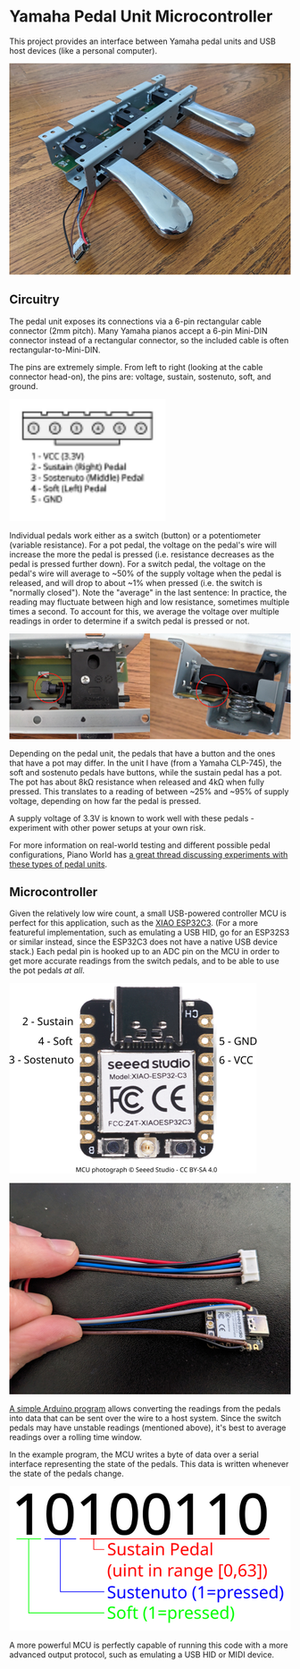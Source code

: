 # Yamaha Pedal Unit Microcontroller

This project provides an interface between Yamaha pedal units and USB host devices (like a personal computer).

![A pedal unit with the microcontroller](assembly.jpg)

## Circuitry

The pedal unit exposes its connections via a 6-pin rectangular cable connector (2mm pitch).
Many Yamaha pianos accept a 6-pin Mini-DIN connector instead of a rectangular connector, so the included cable is often rectangular-to-Mini-DIN.

The pins are extremely simple.
From left to right (looking at the cable connector head-on), the pins are: voltage, sustain, sostenuto, soft, and ground.

<img src="pinout.svg" style="min-width:20em;" alt="The pinout for a rectangular connector cable meant for use with the pedal unit">

Individual pedals work either as a switch (button) or a potentiometer (variable resistance).
For a pot pedal, the voltage on the pedal's wire will increase the more the pedal is pressed (i.e. resistance decreases as the pedal is pressed further down).
For a switch pedal, the voltage on the pedal's wire will average to ~50% of the supply voltage when the pedal is released, and will drop to about ~1% when pressed (i.e. the switch is "normally closed").
Note the "average" in the last sentence: In practice, the reading may fluctuate between high and low resistance, sometimes multiple times a second.
To account for this, we average the voltage over multiple readings in order to determine if a switch pedal is pressed or not.

![The two types of pedals - switch and potentiometer](pedal_types.jpg)

Depending on the pedal unit, the pedals that have a button and the ones that have a pot may differ.
In the unit I have (from a Yamaha CLP-745), the soft and sostenuto pedals have buttons, while the sustain pedal has a pot.
The pot has about 8kΩ resistance when released and 4kΩ when fully pressed.
This translates to a reading of between ~25% and ~95% of supply voltage, depending on how far the pedal is pressed.

A supply voltage of 3.3V is known to work well with these pedals - experiment with other power setups at your own risk.

For more information on real-world testing and different possible pedal configurations, Piano World has [a great thread discussing experiments with these types of pedal units](https://forum.pianoworld.com/ubbthreads.php/topics/3216656/).

## Microcontroller

Given the relatively low wire count, a small USB-powered controller MCU is perfect for this application, such as the [XIAO ESP32C3](https://wiki.seeedstudio.com/XIAO_ESP32C3_Getting_Started/).
(For a more featureful implementation, such as emulating a USB HID, go for an ESP32S3 or similar instead, since the ESP32C3 does not have a native USB device stack.)
Each pedal pin is hooked up to an ADC pin on the MCU in order to get more accurate readings from the switch pedals, and to be able to use the pot pedals _at all_.

![The pinout on the microcontroller](mcu_pins.png)

![Example wiring](wiring.jpg)


[A simple Arduino program](pedals.ino) allows converting the readings from the pedals into data that can be sent over the wire to a host system.
Since the switch pedals may have unstable readings (mentioned above), it's best to average readings over a rolling time window.

In the example program, the MCU writes a byte of data over a serial interface representing the state of the pedals.
This data is written whenever the state of the pedals change.

<img src="binary.svg" style="min-width:20em;" alt="The binary protocol for the serial interface">

A more powerful MCU is perfectly capable of running this code with a more advanced output protocol, such as emulating a USB HID or MIDI device.
